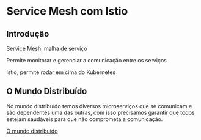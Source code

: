 # Service Mesh com Istio

## Introdução

Service Mesh: malha de serviço

Permite monitorar e gerenciar a comunicação entre os serviços

Istio, permite rodar em cima do Kubernetes

## O Mundo Distribuído

No mundo distribuído temos diversos microserviços que se comunicam e são dependentes uma das outras, com isso precisamos garantir que todos estejam saudáveis para que não comprometa a comunicação.

[O mundo distribuído](./images/o-mundo-distribuido.png)